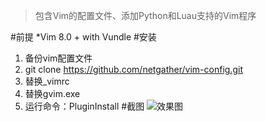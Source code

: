 >包含Vim的配置文件、添加Python和Luau支持的Vim程序

#前提
*Vim 8.0 + with Vundle
#安装
1. 备份vim配置文件
2. git clone https://github.com/netgather/vim-config.git
3. 替换_vimrc
4. 替换gvim.exe
5. 运行命令：PluginInstall
#截图
![效果图](http://p1.bpimg.com/4851/17a55863dc1cffa8.png)
